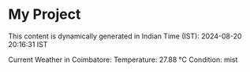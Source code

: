 # My Project

This content is dynamically generated in Indian Time (IST): 2024-08-20 20:16:31 IST


Current Weather in Coimbatore:
Temperature: 27.88 °C
Condition: mist
